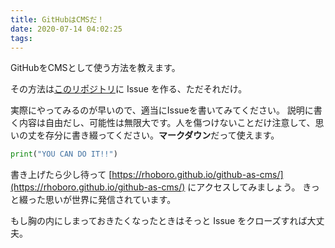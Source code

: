 ```yaml
---
title: GitHubはCMSだ！
date: 2020-07-14 04:02:25
tags: 
---
```

GitHubをCMSとして使う方法を教えます。

その方法は[このリポジトリ](https://github.com/rhoboro/github-as-cms/issues)に Issue を作る、ただそれだけ。

実際にやってみるのが早いので、適当にIssueを書いてみてください。
説明に書く内容は自由だし、可能性は無限大です。人を傷つけないことだけ注意して、思いの丈を存分に書き綴ってください。**マークダウン**だって使えます。

```python
print("YOU CAN DO IT!!")
```

書き上げたら少し待って [https://rhoboro.github.io/github-as-cms/](https://rhoboro.github.io/github-as-cms/)  にアクセスしてみましょう。
きっと綴った思いが世界に発信されています。

もし胸の内にしまっておきたくなったときはそっと Issue をクローズすれば大丈夫。
